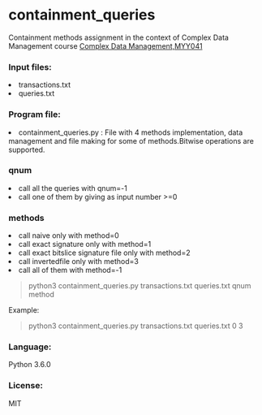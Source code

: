 # containment_queries
Containment methods assignment in the context of Complex Data Management course [Complex Data Management,MYY041](https://www.cs.uoi.gr/course/%CE%B4%CE%B9%CE%B1%CF%87%CE%B5%CE%AF%CF%81%CE%B9%CF%83%CE%B7-%CF%83%CF%8D%CE%BD%CE%B8%CE%B5%CF%84%CF%89%CE%BD-%CE%B4%CE%B5%CE%B4%CE%BF%CE%BC%CE%AD%CE%BD%CF%89%CE%BD/)


<h3>Input files:</h3>
   <li>  transactions.txt</li>
   <li>  queries.txt</li>

<h3>Program file:</h3>
   <li>  containment_queries.py : File with 4 methods implementation, data management and file making for some of methods.Bitwise operations are supported.</li>
   <p>      </p>
   <h3>qnum</h3>
   <li>call all the queries with qnum=-1 </li>
   <li>call one of them by giving as input number >=0  </li>
   
   <h3>methods</h3>
   <li>call naive only with method=0</li>
   <li>call exact signature only with method=1</li>
   <li>call exact bitslice signature file only with method=2</li>
   <li>call invertedfile only with method=3</li>
   <li>call all of them with method=-1</li>
   <p>      </p>
   
 > python3 containment_queries.py transactions.txt queries.txt qnum method  



 <p>Example:</p>
 
 
 > python3 containment_queries.py transactions.txt queries.txt 0 3 
  

<h3>Language:</h3>
     Python 3.6.0

<h3>License:</h3>
     MIT
